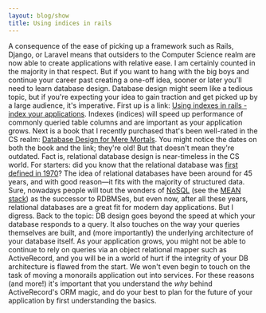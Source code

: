 ```yaml
---
layout: blog/show
title: Using indices in rails
---
```


A consequence of the ease of picking up a framework such as Rails, Django, or Laravel means that outsiders to the Computer Science realm are now able to create applications with relative ease. I am certainly counted in the majority in that respect. But if you want to hang with the big boys and continue your career past creating a one-off idea, sooner or later you'll need to learn database design. Database design might seem like a tedious topic, but if you're expecting your idea to gain traction and get picked up by a large audience, it's imperative. First up is a link: [Using indexes in rails - index your applications](https://tomafro.net/2009/08/using-indexes-in-rails-index-your-associations). Indexes (indices) will speed up performance of commonly queried table columns and are important as your application grows. Next is a book that I recently purchased that's been well-rated in the CS realm: [Database Design for Mere Mortals](http://www.amazon.com/Database-Design-Mere-Mortals-Relational/dp/0321884493/). You might notice the dates on both the book and the link; they're old! But that doesn't mean they're outdated. Fact is, relational database design is near-timeless in the CS world. For starters: did you know that the relational database was [first defined in 1970](http://en.wikipedia.org/wiki/Relational_database#Terminology)? The idea of relational databases have been around for 45 years, and with good reason—it fits with the majority of structured data. Sure, nowadays people will tout the wonders of [NoSQL](http://en.wikipedia.org/wiki/NoSQL) (see the [MEAN stack](http://mean.io/#!/)) as the successor to RDBMSes, but even now, after all these years, relational databases are a great fit for modern day applications. But I digress. Back to the topic: DB design goes beyond the speed at which your database responds to a query. It also touches on the way your queries themselves are built, and (more importantly) the underlying architecture of your database itself. As your application grows, you might not be able to continue to rely on queries via an object relational mapper such as ActiveRecord, and you will be in a world of hurt if the integrity of your DB architecture is flawed from the start. We won't even begin to touch on the task of moving a monorails application out into services. For these reasons (and more!) it's important that you understand the *why* behind ActiveRecord's ORM magic, and do your best to plan for the future of your application by first understanding the basics.

